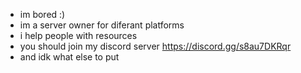 - im bored :)
- im a server owner for diferant platforms
- i help people with resources
- you should join my discord server https://discord.gg/s8au7DKRqr
- and idk what else to put 

<!---
sirlurkz/sirlurkz is a ✨ special ✨ repository because its `README.md` (this file) appears on your GitHub profile.
You can click the Preview link to take a look at your changes.
--->
